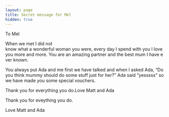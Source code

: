```yaml
---
layout: page
title: Secret message for Mel
hidden: true
---
```


To Mel 

When we met I did not know what a wonderful woman you were, every day I spend with you I love you more and more. You are an amazing partner and the best mum I have ever known.

You always put Ada and me first we have talked and when I asked Ada, “Do you think mummy should do some stuff just for her?” Ada said “yesssss” so we have made you some special vouchers.

Thank you for everything you do.Love Matt and Ada

Thank you for eveything you do.

Love 
Matt and Ada